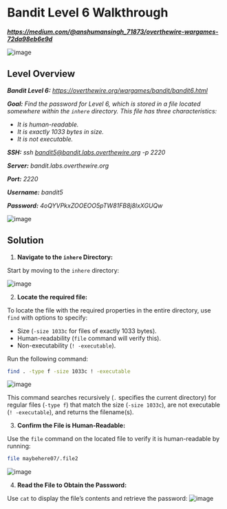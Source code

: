 # Bandit Level 6 Walkthrough
***https://medium.com/@anshumansingh_71873/overthewire-wargames-72da98eb6e9d***

![image](https://github.com/user-attachments/assets/a8178ea6-c6b2-41da-84df-4961e0c72639)

## Level Overview
***Bandit Level 6:** https://overthewire.org/wargames/bandit/bandit6.html*

***Goal:** Find the password for Level 6, which is stored in a file located somewhere within the `inhere` directory. This file has three characteristics:*

- *It is human-readable.*
- *It is exactly 1033 bytes in size.*
- *It is not executable.*

***SSH:** ssh bandit5@bandit.labs.overthewire.org -p 2220*

***Server:** bandit.labs.overthewire.org*

***Port:** 2220*

***Username:** bandit5*

***Password:** 4oQYVPkxZOOEOO5pTW81FB8j8lxXGUQw*

![image](https://github.com/user-attachments/assets/58f8f656-c10c-4384-b5a4-440ebb7c85d4)

## Solution
1. **Navigate to the `inhere` Directory:**
   
Start by moving to the `inhere` directory:

![image](https://github.com/user-attachments/assets/3ba2e769-6c28-466f-9467-4742f7e89567)

2. **Locate the required file:**
   
To locate the file with the required properties in the entire directory, use `find` with options to specify:

- Size (`-size 1033c` for files of exactly 1033 bytes).
- Human-readability (`file` command will verify this).
- Non-executability (`! -executable`).

Run the following command:

```bash
find . -type f -size 1033c ! -executable
```
![image](https://github.com/user-attachments/assets/855333d1-b91c-4138-a400-7f07f49f7303)

This command searches recursively (`.` specifies the current directory) for regular files (`-type f`) that match the size (`-size 1033c`), are not executable (`! -executable`), and returns the filename(s).

3. **Confirm the File is Human-Readable:**
   
Use the `file` command on the located file to verify it is human-readable by running:

```bash
file maybehere07/.file2
```
![image](https://github.com/user-attachments/assets/164b5635-213a-4a06-8643-d5e210d1b091)

4. **Read the File to Obtain the Password:**
   
Use `cat` to display the file’s contents and retrieve the password:
![image](https://github.com/user-attachments/assets/f3940edb-2421-4605-bf19-e25eba64439f)
